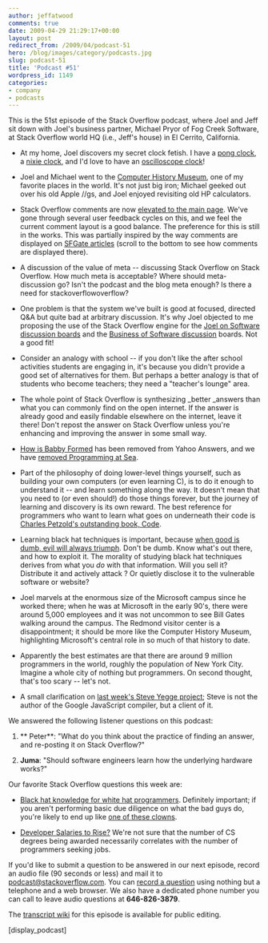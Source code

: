 ```yaml
---
author: jeffatwood
comments: true
date: 2009-04-29 21:29:17+00:00
layout: post
redirect_from: /2009/04/podcast-51
hero: /blog/images/category/podcasts.jpg
slug: podcast-51
title: 'Podcast #51'
wordpress_id: 1149
categories:
- company
- podcasts
---
```



This is the 51st episode of the Stack Overflow podcast, where Joel and Jeff sit down with Joel's business partner, Michael Pryor of Fog Creek Software, at Stack Overflow world HQ (i.e., Jeff's house) in El Cerrito, California.






  * At my home, Joel discovers my secret clock fetish. I have a [pong clock](http://blogs.vertigosoftware.com/jatwood/archive/2005/12/20/The_Pong_clock.aspx), a [nixie clock](http://www.codinghorror.com/blog/archives/000760.html), and I'd love to have an [oscilloscope clock](http://web.jfet.org/vclk/)!


  * Joel and Michael went to the [Computer History Museum](http://www.computerhistory.org/), one of my favorite places in the world. It's not just big iron; Michael geeked out over his old Apple //gs, and Joel enjoyed revisiting old HP calculators.  



  * Stack Overflow comments are now [elevated to the main page](http://blog.stackoverflow.com/2009/04/comments-top-n-shown/). We've gone through several user feedback cycles on this, and we feel the current comment layout is a good balance. The preference for this is still in the works. This was partially inspired by the way comments are displayed on [SFGate articles](http://www.sfgate.com/cgi-bin/article.cgi?f=/n/a/2009/04/29/national/w092553D15.DTL&tsp=1) (scroll to the bottom to see how comments are displayed there).


  * A discussion of the value of meta -- discussing Stack Overflow on Stack Overflow. How much meta is acceptable? Where should meta-discussion go? Isn't the podcast and the blog meta enough? Is there a need for stackoverflowoverflow?


  * One problem is that the system we've built is good at focused, directed Q&A but quite bad at arbitrary discussion. It's why Joel objected to me proposing the use of the Stack Overflow engine for the [Joel on Software discussion boards](http://discuss.joelonsoftware.com/?joel) and the [Business of Software discussion](http://discuss.joelonsoftware.com/?biz) boards. Not a good fit!  



  * Consider an analogy with school -- if you don't like the after school activities students are engaging in, it's because you didn't provide a good set of alternatives for them. But perhaps a better analogy is that of students who become teachers; they need a "teacher's lounge" area.


  * The whole point of Stack Overflow is synthesizing _better _answers than what you can commonly find on the open internet. If the answer is already good and easily findable elsewhere on the internet, leave it there! Don't repost the answer on Stack Overflow unless you're enhancing and improving the answer in some small way.


  * [How is Babby Formed](http://www.museumofhoaxes.com/hoax/forums/viewthread/6467/) has been removed from Yahoo Answers, and we have [removed Programming at Sea](http://blog.stackoverflow.com/2009/04/joke-questions-please-refrain/).


  * Part of the philosophy of doing lower-level things yourself, such as building your own computers (or even learning C), is to do it enough to understand it -- and learn something along the way. It doesn't mean that you need to (or even should!) do those things forever, but the journey of learning and discovery is its own reward. The best reference for programmers who want to learn what goes on underneath their code is [Charles Petzold's outstanding book, Code](http://www.amazon.com/dp/0735611319/?tag=codinghorror-20).  



  * Learning black hat techniques is important, because [when good is dumb, evil will always triumph](http://www.codinghorror.com/blog/archives/001123.html). Don't be dumb. Know what's out there, and how to exploit it. The morality of studying black hat techniques derives from what you _do_ with that information. Will you sell it? Distribute it and actively attack ? Or quietly disclose it to the vulnerable software or website?


  * Joel marvels at the enormous size of the Microsoft campus since he worked there; when he was at Microsoft in the early 90's, there were around 5,000 employees and it was not uncommon to see Bill Gates walking around the campus. The Redmond visitor center is a disappointment; it should be more like the Computer History Museum, highlighting Microsoft's central role in so much of that history to date.


  * Apparently the best estimates are that there are around 9 million programmers in the world, roughly the population of New York City. Imagine a whole city of nothing but programmers. On second thought, that's too scary -- let's not.


  * A small clarification on [last week's Steve Yegge project](http://blog.stackoverflow.com/2009/04/podcast-50/); Steve is not the author of the Google JavaScript compiler, but a client of it.




We answered the following listener questions on this podcast:






  1. ** Peter**: "What do you think about the practice of finding an answer, and re-posting it on Stack Overflow?"


  2. **Juma**: "Should software engineers learn how the underlying hardware works?"  





Our favorite Stack Overflow questions this week are:






  * [](http://stackoverflow.com/questions/766935/what-do-i-need-to-do-in-order-to-be-a-programmer-out-at-sea)[Black hat knowledge for white hat programmers](http://stackoverflow.com/questions/772596/black-hat-knowledge-for-white-hat-programmers). Definitely important; if you aren't performing basic due diligence on what the bad guys do, you're likely to end up like [one of these clowns](http://www.codinghorror.com/blog/archives/001256.html).


  * [Developer Salaries to Rise?](http://stackoverflow.com/questions/400865/developer-salaries-to-rise) We're not sure that the number of CS degrees being awarded necessarily correlates with the number of programmers seeking jobs.





If you'd like to submit a question to be answered in our next episode, record an audio file (90 seconds or less) and mail it to [podcast@stackoverflow.com](mailto:podcast@stackoverflow.com). You can [record a question](http://blog.stackoverflow.com/index.php/2008/05/recording-podcast-questions-using-your-telephone/) using nothing but a telephone and a web browser. We also have a dedicated phone number you can call to leave audio questions at **646-826-3879**.






The [transcript wiki](https://stackoverflow.fogbugz.com/default.asp?W29044) for this episode is available for public editing.






[display_podcast]

